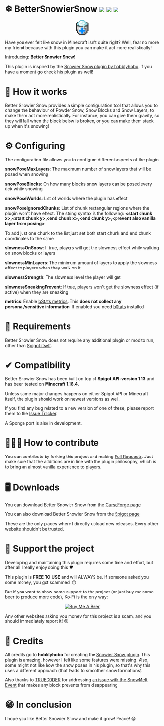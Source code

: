 # ❄ BetterSnowierSnow ![](https://img.shields.io/badge/Release-1.4-yellow) [![](https://img.shields.io/badge/Minecraft-1.20.4-success)](https://minecraft.net/) [![](http://cf.way2muchnoise.eu/full_446813_downloads.svg)](https://www.curseforge.com/minecraft/bukkit-plugins/better-snowier-snow)

<p align="center"><img align="center" style="width:10%; height:10%;" src="logo.png" alt="Better Snowier Snow Logo"/></p>

Have you ever felt like snow in Minecraft isn't quite right? Well, fear no more my friend because with this plugin you can make it act more realistically!

Introducing: **Better Snowier Snow**!

This plugin is inspired by the [Snowier Snow plugin by hobblyhobo](https://www.spigotmc.org/resources/snowiersnow.72213/). If you have a moment go check
his plugin as well!

# 🔧 How it works
Better Snowier Snow provides a simple configuration tool that allows you to change the behaviour of Powder Snow, Snow Blocks and Snow Layers, to make them act more realistically.
For instance, you can give them gravity, so they will fall when the block below is broken, or you can make them stack up when it's snowing!

# ⚙ Configuring
The configuration file allows you to configure different aspects of the plugin

**snowPoseMaxLayers**: The maximum number of snow layers that will be posed when snowing

**snowPoseBlocks**: On how many blocks snow layers can be posed every tick while snowing

**snowPoseWorlds**: List of worlds where the plugin has effect

**snowPoseIgnoredChunks**: List of chunk rectangular regions where the plugin won't have effect.
The string syntax is the following: **&lt;start chunk x&gt;,&lt;start chunk y&gt;,&lt;end chunk x&gt;,&lt;end chunk y&gt;,&lt;prevent also vanilla layer from posing&gt;**

To add just one chunk to the list just set both start chunk and end chunk coordinates to the same

**slownessOnSnow**: If true, players will get the slowness effect while walking on snow blocks or layers

**slownessMinLayers**: The minimum amount of layers to apply the slowness effect to players when they walk on it

**slownessStrength**: The slowness level the player will get

**slownessSneakingPrevent**: If true, players won't get the slowness effect (if active) when they are sneaking

**metrics**: Enable [bStats metrics](https://bstats.org/plugin/bukkit/Better%20Snowier%20Snow/9912). This **does not collect any personal/sensitive information**. If enabled you need [bStats](https://bstats.org/) installed

# 📜 Requirements
Better Snowier Snow does not require any additional plugin or mod to run, other than [Spigot itself](https://www.spigotmc.org/).

# ✔ Compatibility
Better Snowier Snow has been built on top of **Spigot API-version 1.13** and has been tested on **Minecraft 1.16.4**.

Unless some major changes happens on either Spigot API or Minecraft itself, the plugin should work on newest versions as well.

If you find any bug related to a new version of one of these, please report them to the [Issue Tracker](https://github.com/JimiIT92/BetterSnowierSnow/issues).

A Sponge port is also in development.

# 👨🏼‍💻 How to contribute
You can contribute by forking this project and making [Pull Requests](https://github.com/JimiIT92/BetterSnowierSnow/pulls). Just make sure
that the additions are in line with the plugin philosophy, which is to bring an almost vanilla experience to players.


# 🖥 Downloads

You can download Better Snowier Snow from the [CurseForge page](https://www.curseforge.com/minecraft/bukkit-plugins/better-snowier-snow).

You can also download Better Snowier Snow from the [Spigot page](https://www.spigotmc.org/resources/better-snowier-snow.89028/)

These are the only places where I directly upload new releases. Every other website shouldn't be trusted.

# 🍺 Support the project
Developing and maintaining this plugin requires some time and effort, but after all I really enjoy doing this ❤

This plugin is **FREE TO USE** and will ALWAYS be. If someone asked you some money, you got scammed! 😥 

But if you want to show some support to the project (or just buy me some beer to produce more code), Ko-Fi is the only way:

<p align="center"><a href="https://ko-fi.com/jimi_" target="_blank"><img src="https://uploads-ssl.webflow.com/5c14e387dab576fe667689cf/61e11d503cc13747866d338b_Button-2.png" width=660 height=100 alt="Buy Me A Beer"></a></p>

Any other websites asking you money for this project is a scam, and you should immediately report it! 😡

# 📖 Credits
All credits go to **hobblyhobo** for creating the [Snowier Snow plugin](https://www.spigotmc.org/resources/snowiersnow.72213/).
This plugin is amazing, however I felt like some features were missing. Also, some might not like how the snow poses in his plugin,
so that's why this uses a different approach (that leads to smoother snow formations).

Also thanks to [TRUEC0DER](https://github.com/TRUEC0DER) for addressing [an issue with the SnowMelt Event](https://github.com/JimiIT92/BetterSnowierSnow/pull/3) that makes any block prevents from disappearing

# 😁 In conclusion

I hope you like Better Snowier Snow and make it grow! Peace! 😁
